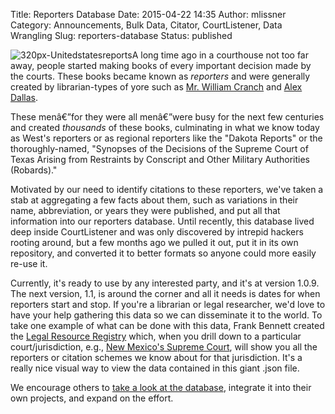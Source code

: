 Title: Reporters Database
Date: 2015-04-22 14:35
Author: mlissner
Category: Announcements, Bulk Data, Citator, CourtListener, Data Wrangling
Slug: reporters-database
Status: published

![320px-Unitedstatesreports](http://freelawproject.org/wp-content/uploads/2015/04/320px-Unitedstatesreports-150x150.jpg)A
long time ago in a courthouse not too far away, people started making
books of every important decision made by the courts. These books became
known as *reporters* and were generally created by librarian-types of
yore such as [Mr. William
Cranch](https://en.wikipedia.org/wiki/William_Cranch) and [Alex
Dallas](https://en.wikipedia.org/wiki/Alexander_J._Dallas_%28statesman%29).

These menâ€”for they were all menâ€”were busy for the next few centuries
and created *thousands* of these books, culminating in what we know
today as West's reporters or as regional reporters like the "Dakota
Reports" or the thoroughly-named, "Synopses of the Decisions of the
Supreme Court of Texas Arising from Restraints by Conscript and Other
Military Authorities (Robards)."

Motivated by our need to identify citations to these reporters, we've
taken a stab at aggregating a few facts about them, such as variations
in their name, abbreviation, or years they were published, and put all
that information into our reporters database. Until recently, this
database lived deep inside CourtListener and was only discovered by
intrepid hackers rooting around, but a few months ago we pulled it out,
put it in its own repository, and converted it to better formats so
anyone could more easily re-use it.

Currently, it's ready to use by any interested party, and it's at
version 1.0.9. The next version, 1.1, is around the corner and all it
needs is dates for when reporters start and stop. If you're a librarian
or legal researcher, we'd love to have your help gathering this data so
we can disseminate it to the world. To take one example of what can be
done with this data, Frank Bennett created the [Legal Resource
Registry](https://fbennett.github.io/legal-resource-registry/us/index.html)
which, when you drill down to a particular court/jurisdiction, e.g.,
[New Mexico's Supreme
Court](https://fbennett.github.io/legal-resource-registry/us/nm/supreme.court/index.html),
will show you all the reporters or citation schemes we know about for
that jurisdiction. It's a really nice visual way to view the data
contained in this giant .json file.

We encourage others to [take a look at the
database](https://github.com/freelawproject/reporters-db), integrate it
into their own projects, and expand on the effort.

